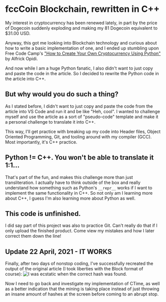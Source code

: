 # fccCoin Blockchain, rewritten in C++
My interest in cryptocurrency has been renewed lately, in part by the price of Dogecoin suddenly exploding and making my 81 Dogecoin equivalent to $31.00 USD.

Anyway, this got me looking into Blockchain technology and curious about how to write a basic implementation of one, and I ended up stumbling upon Free Code Camp's ["How to Create Your Own Cryptocurrency Using Python"](https://www.freecodecamp.org/news/create-cryptocurrency-using-python/) by Alfrick Opidi.

And now while I am a huge Python fanatic, I also didn't want to just copy and paste the code in the article.
So I decided to rewrite the Python code in the article into C++.

## But why would you do such a thing?
As I stated before, I didn't want to just copy and paste the code from the article into VS Code and run it and be like "Heh, cool". I wanted to challenge myself and use the article as a sort of "pseudo-code" template and make it a personal challenge to translate it into C++.

This way, I'll get practice with breaking up my code into Header files, Object Oriented Programming, Git, and tooling around with my compiler (GCC). Most importantly, it's C++ practice.
## Python != C++. You won't be able to translate it 1:1...
That's part of the fun, and makes this challenge more than just transliteration.  I actually have to think outside of the box and really understand how something such as Python's `__repr__` works if I want to implement the same functionality in C++.
So not only am I learning more about C++, I guess I'm also learning more about Python as well.

## This code is unfinished.
I did say part of this project was also to practice Git. Can't really do that if I only upload the finished product. Come view my mistakes and how I later correct them down the line! 

## Update 22 April, 2021 - IT WORKS
Finally, after two days of nonstop coding, I've successfully recreated the output of the original article (I took liberties with the Block format of course):
![I was ecstatic when the correct hash was found.](https://i.imgur.com/2ZW3VtC.png)

Now I need to go back and investigate my implementation of CTime, as well as a better indication that the mining is taking place instead of just throwing an insane amount of hashes at the screen before coming to an abrupt stop.
